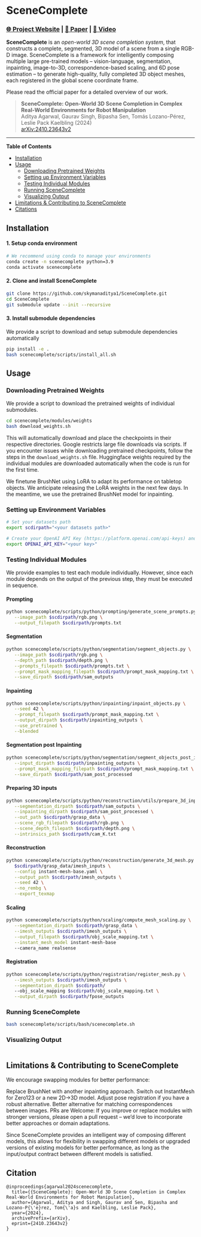 # SceneComplete

### [🌐 Project Website](https://scenecomplete.github.io) | [📝 Paper](https://arxiv.org/pdf/2410.23643v1) | [🎥 Video](https://www.youtube.com/watch?v=Tuzhn4HWiL0)

**SceneComplete** is an *open-world 3D scene completion system*, that constructs a complete, segmented, 3D model of a scene from a single RGB-D image. SceneComplete is a framework for intelligently composing multiple large pre-trained models – vision-language, segmentation, inpainting, image-to-3D, correspondence-based scaling, and 6D pose estimation – to generate high-quality, fully completed 3D object meshes, each registered in the global scene coordinate frame. 

Please read the official paper for a detailed overview of our work. 
> **SceneComplete: Open-World 3D Scene Completion in Complex Real-World Environments for Robot Manipulation**  
> Aditya Agarwal, Gaurav Singh, Bipasha Sen, Tomás Lozano-Pérez, Leslie Pack Kaelbling (2024)  
> [arXiv:2410.23643v2]()

-----

**Table of Contents**

- [Installation](#installation)
- [Usage](#usage)
   - [Downloading Pretrained Weights](#download-pretrained-weights)
   - [Setting up Environment Variables](#setup-environment-variables)
   - [Testing Individual Modules](#testing-individual-modules)
   - [Running SceneComplete](#running-scenecomplete)
   - [Visualizing Output](#visualizing-output)
- [Limitations & Contributing to SceneComplete](#limitations-and-contributing)
- [Citations](#citations)


## Installation
#### 1. Setup conda environment
```bash
# We recommend using conda to manage your environments
conda create -n scenecomplete python=3.9
conda activate scenecomplete
```

#### 2. Clone and install SceneComplete
```bash
git clone https://github.com/skymanaditya1/SceneComplete.git
cd SceneComplete
git submodule update --init --recursive
```

#### 3. Install submodule dependencies
We provide a script to download and setup submodule dependencies automatically
```bash
pip install -e .
bash scenecomplete/scripts/install_all.sh
```

## Usage
### Downloading Pretrained Weights
We provide a script to download the pretrained weights of individual submodules. 

```bash
cd scenecomplete/modules/weights
bash download_weights.sh
```

This will automatically download and place the checkpoints in their respective directories. Google restricts large file downloads via scripts. If you encounter issues while downloading pretrained checkpoints, follow the steps in the `download_weights.sh` file. Huggingface weights required by the individual modules are downloaded automatically when the code is run for the first time. 

We finetune BrushNet using LoRA to adapt its performance on tabletop objects. We anticipate releasing the LoRA weights in the next few days. In the meantime, we use the pretrained BrushNet model for inpainting. 

### Setting up Environment Variables
```bash
# Set your datasets path
export scdirpath="<your datasets path>"

# Create your OpenAI API Key (https://platform.openai.com/api-keys) and add the secret as an environment variable.
export OPENAI_API_KEY="<your key>"
```

### Testing Individual Modules
We provide examples to test each module individually. However, since each module depends on the output of the previous step, they must be executed in sequence.

#### Prompting
```bash
python scenecomplete/scripts/python/prompting/generate_scene_prompts.py \
   --image_path $scdirpath/rgb.png \
   --output_filepath $scdirpath/prompts.txt
```

#### Segmentation
```bash
python scenecomplete/scripts/python/segmentation/segment_objects.py \
   --image_path $scdirpath/rgb.png \
   --depth_path $scdirpath/depth.png \
   --prompts_filepath $scdirpath/prompts.txt \
   --prompt_mask_mapping_filepath $scdirpath/prompt_mask_mapping.txt \
   --save_dirpath $scdirpath/sam_outputs
```

#### Inpainting
```bash
python scenecomplete/scripts/python/inpainting/inpaint_objects.py \
   --seed 42 \
   --prompt_filepath $scdirpath/prompt_mask_mapping.txt \
   --output_dirpath $scdirpath/inpainting_outputs \
   --use_pretrained \
   --blended
```

#### Segmentation post Inpainting
```bash
python scenecomplete/scripts/python/segmentation/segment_objects_post_inpainting.py \
   --input_dirpath $scdirpath/inpainting_outputs \
   --prompt_mask_mapping_filepath $scdirpath/prompt_mask_mapping.txt \
   --save_dirpath $scdirpath/sam_post_processed
```

#### Preparing 3D inputs
```bash
python scenecomplete/scripts/python/reconstruction/utils/prepare_3d_inputs.py \
   --segmentation_dirpath $scdirpath/sam_outputs \
   --inpainting_dirpath $scdirpath/sam_post_processed \
   --out_path $scdirpath/grasp_data \
   --scene_rgb_filepath $scdirpath/rgb.png \
   --scene_depth_filepath $scdirpath/depth.png \
   --intrinsics_path $scdirpath/cam_K.txt
```

#### Reconstruction
```bash
python scenecomplete/scripts/python/reconstruction/generate_3d_mesh.py \
   $scdirpath/grasp_data/imesh_inputs \
   --config instant-mesh-base.yaml \
   --output_path $scdirpath/imesh_outputs \
   --seed 42 \
   --no_rembg \
   --export_texmap
```

#### Scaling
```bash
python scenecomplete/scripts/python/scaling/compute_mesh_scaling.py \
   --segmentation_dirpath $scdirpath/grasp_data \
   --imesh_outputs $scdirpath/imesh_outputs \
   --output_filepath $scdirpath/obj_scale_mapping.txt \
   --instant_mesh_model instant-mesh-base
   --camera_name realsense
```

#### Registration
```bash
python scenecomplete/scripts/python/registration/register_mesh.py \
   --imesh_outputs $scdirpath/imesh_outputs \
   --segmentation_dirpath $scdirpath/
   --obj_scale_mapping $scdirpath/obj_scale_mapping.txt \
   --output_dirpath $scdirpath/fpose_outputs
```

### Running SceneComplete
```bash
bash scenecomplete/scripts/bash/scenecomplete.sh 
```

### Visualizing Output
```

```

## Limitations & Contributing to SceneComplete

We encourage swapping modules for better performance:

Replace BrushNet with another inpainting approach.
Switch out InstantMesh for Zero123 or a new 2D→3D model.
Adjust pose registration if you have a robust alternative.
Better alternative for matching correspondences between images. 
PRs are Welcome: If you improve or replace modules with stronger versions, please open a pull request – we’d love to incorporate better approaches or domain adaptations.

Since SceneComplete provides an intelligent way of composing different models, this allows for flexibility in swapping different models or upgraded versions of existing models for better performance, as long as the input/output contract between different models is satisfied. 

## Citation
```
@inproceedings{agarwal2024scenecomplete,
  title={{SceneComplete}: Open-World 3D Scene Completion in Complex Real-World Environments for Robot Manipulation},
  author={Agarwal, Aditya and Singh, Gaurav and Sen, Bipasha and Lozano-P{\'e}rez, Tom{\'a}s and Kaelbling, Leslie Pack},
  year={2024},
  archivePrefix={arXiv},
  eprint={2410.23643v2}
}
```